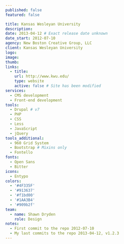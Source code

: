 ```yaml
---
published: false
featured: false

title: Kansas Wesleyan University
description:
date: 2013-04-12 # Exact release date unknown
date_start: 2012-07-10
agency: New Boston Creative Group, LLC
client: Kansas Wesleyan University
logo:
image:
thumb:
links:
  - title:
    url: http://www.kwu.edu/
    type: website
    active: false # Site has been modified
services:
  - CMS development
  - Front-end development
tools:
  - Drupal # v7
  - PHP
  - CSS
  - Less
  - JavaScript
  - jQuery
tools_additional:
  - 960 Grid System
  - Bootstrap # Mixins only
  - Fontello
fonts:
  - Open Sans
  - Bitter
icons:
  - Entypo
colors:
  - '#4F335F'
  - '#913637'
  - '#f1bd00'
  - '#1AA3B4'
  - '#909b2f'
team:
  - name: Shawn Dryden
    role: Design
notes:
  - First commit to the repo 2012-07-10
  - My last commits to the repo 2013-04-12, v1.2.3
---
```

